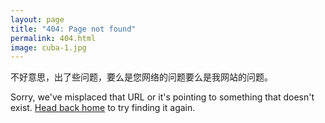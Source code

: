 ```yaml
---
layout: page
title: "404: Page not found"
permalink: 404.html
image: cuba-1.jpg
---
```


<p class="lead">
  
  不好意思，出了些问题，要么是您网络的问题要么是我网站的问题。
  
  Sorry, we've misplaced that URL or it's pointing to something that doesn't exist. <a href="{{ site.baseurl }}/">Head back home</a> to try finding it again.</p>
